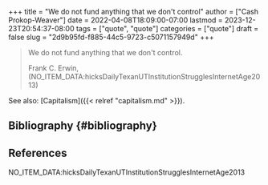 +++
title = "We do not fund anything that we don't control"
author = ["Cash Prokop-Weaver"]
date = 2022-04-08T18:09:00-07:00
lastmod = 2023-12-23T20:54:37-08:00
tags = ["quote", "quote"]
categories = ["quote"]
draft = false
slug = "2d9b95fd-f885-44c5-9723-c5071157949d"
+++

> We do not fund anything that we don't control.
>
> Frank C. Erwin, (NO_ITEM_DATA:hicksDailyTexanUTInstitutionStrugglesInternetAge2013)

See also: [Capitalism]({{< relref "capitalism.md" >}}).


## Bibliography {#bibliography}

## References

<style>.csl-entry{text-indent: -1.5em; margin-left: 1.5em;}</style><div class="csl-bib-body">
  <div class="csl-entry">NO_ITEM_DATA:hicksDailyTexanUTInstitutionStrugglesInternetAge2013</div>
</div>
